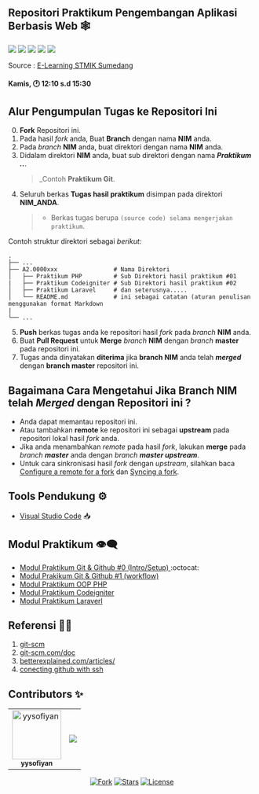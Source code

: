 
 ## Repositori Praktikum Pengembangan Aplikasi Berbasis Web 🕸

<p align="left">
<a href="http://hits.dwyl.com/yysofiyan/FT3109-PABWEB/PABWEB-B"><img src="http://hits.dwyl.com/yysofiyan/FT3109-PABWEB/PABWEB-B.svg"></a>
<a href="#"><img src="https://img.shields.io/github/issues-pr/FT3109-PABWEB/PABWEB-B?style=flat-square"></a>
<a href="#"><img src="https://img.shields.io/github/repo-size/FT3109-PABWEB/PABWEB-B?style=flat-square"></a>
<a href="#"><img src="https://img.shields.io/github/commit-activity/w/FT3109-PABWEB/PABWEB-A?style=flat-square"></a>
<a href="#"><img src="https://travis-ci.com/FT3109-PABWEB/PABWEB-B.svg?branch=master"></a>
</p>

Source : [E-Learning STMIK Sumedang](https://elearning.stmik-sumedang.ac.id)
#### Kamis, 🕐 12:10 s.d 15:30

## Alur Pengumpulan Tugas ke Repositori Ini

0. **Fork** Repositori ini.
1. Pada hasil _fork_ anda, Buat **Branch** dengan nama **NIM** anda.
2. Pada _branch_ **NIM** anda, buat direktori dengan nama **NIM** anda.
3. Didalam direktori **NIM** anda, buat sub direktori dengan nama _**Praktikum ..**_.
   > _Contoh **Praktikum Git**.
4. Seluruh berkas **Tugas hasil praktikum** disimpan pada direktori **NIM_ANDA**.
   > - Berkas tugas berupa `(source code) selama mengerjakan praktikum`.

Contoh struktur direktori sebagai *berikut:*

    .
    ├── ...
    ├── A2.0000xxx                # Nama Direktori
    │   ├── Praktikum PHP         # Sub Direktori hasil praktikum #01
    |   ├── Praktikum Codeigniter # Sub Direktori hasil praktikum #02
    │   ├── Praktikum Laravel     # dan seterusnya.....
    │   └── README.md             # ini sebagai catatan (aturan penulisan menggunakan format Markdown
    |                       
    └── ...

5. **Push** berkas tugas anda ke repositori hasil _fork_ pada _branch_ **NIM** anda.
6. Buat **Pull Request** untuk **Merge** _branch_ **NIM** dengan _branch_ **master** pada repositori ini.
7. Tugas anda dinyatakan **diterima** jika **branch NIM** anda telah _**merged**_ dengan **branch master** repositori ini.

## Bagaimana Cara Mengetahui Jika **Branch NIM** telah _**Merged**_ dengan Repositori ini ?

- Anda dapat memantau repositori ini.
- Atau tambahkan **remote** ke repositori ini sebagai **upstream** pada repositori lokal hasil _fork_ anda.
- Jika anda menambahkan _remote_ pada hasil _fork_, lakukan **merge** pada _branch **master**_ anda dengan _branch **master upstream**_.
- Untuk cara sinkronisasi hasil _fork_ dengan _upstream_, silahkan baca [Configure a remote for a fork](https://help.github.com/en/articles/configuring-a-remote-for-a-fork) dan [Syncing a fork](https://help.github.com/en/articles/syncing-a-fork).


## Tools Pendukung ⚙️

- [Visual Studio Code](https://code.visualstudio.com) 📥


## Modul Praktikum 👁‍🗨

- [Modul Praktikum Git & Github #0 (Intro/Setup) ](Praktikum-0-Git-&-Github.md) :octocat:
- [Modul Prakikum Git & Github #1 (workflow)](Praktikum-1-Berkontribusi-di-Proyek.md)
- [Modul Praktikum OOP PHP ](#)
- [Modul Praktikum Codeigniter](#)
- [Modul Praktikum Laraverl](#)


## Referensi 🕵️‍♂️

1. [git-scm](https://git-scm.com/book/id/v2/Memulai-Dasar-dasar-Git)
2. [git-scm.com/doc](https://git-scm.com/doc)
3. [betterexplained.com/articles/](https://betterexplained.com/articles/intro-to-distributed-version-control-illustrated/)
4. [conecting github with ssh](https://help.github.com/en/github/authenticating-to-github/connecting-to-github-with-ssh)


## Contributors ✨

<!-- ALL-CONTRIBUTORS-LIST:START - Do not remove or modify this section -->
<!-- prettier-ignore-start -->
<!-- markdownlint-disable -->
<!-- Jika anda ingin memasukan Profil di list contributor: cantumkan NAMA LENGKAP,PHOTO ASLI & LINK REPOSITORI ANDA kemudian menirim pull request-->
<!-- Perhatikan baris kode penulisan contributor dibawah ini -->
<table>
  <tr>
    <td align="center"><a href="#"><img src="https://avatars0.githubusercontent.com/u/34052001?s=460&v=4" width="100px;"
        alt="yysofiyan" /><br /><sub><b>yysofiyan</b></sub></a><br /><a</a></td>
    <td align="center"><a href="https://github.com/FT3109-PABWEB/PABWEB-B/graphs/contributors"><img src="https://contrib.rocks/image?repo=FT3109-PABWEB/PABWEB-B"/></a>
  </tr>
</table>
<!-- markdownlint-enable -->
<!-- prettier-ignore-end -->
<!-- ALL-CONTRIBUTORS-LIST:END -->
<p align="center">
<a href="#"><img src="https://img.shields.io/github/forks/FT3019-PABWEB-A/OOP-TI3D"alt="Fork"></a>
<a href="#"><img src="https://img.shields.io/github/contributors/FT3109-PABWEB/PABWEB-A"alt="Stars"></a>
<a href="#"><img src="https://poser.pugx.org/laravel/framework/license.svg" alt="License"></a>
</p>
